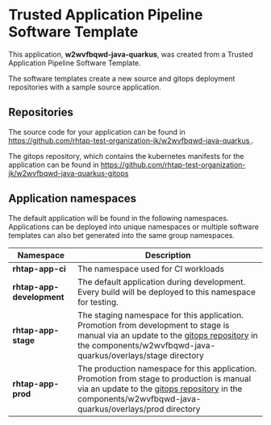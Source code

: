 # Trusted Application Pipeline Software Template

This application, **w2wvfbqwd-java-quarkus**, was created from a Trusted Application Pipeline Software Template.

The software templates create a new source and gitops deployment repositories with a sample source application. 

## Repositories

The source code for your application can be found in [https://github.com/rhtap-test-organization-jk/w2wvfbqwd-java-quarkus ](https://github.com/rhtap-test-organization-jk/w2wvfbqwd-java-quarkus ).
 
The gitops repository, which contains the kubernetes manifests for the application can be found in 
[https://github.com/rhtap-test-organization-jk/w2wvfbqwd-java-quarkus-gitops ](https://github.com/rhtap-test-organization-jk/w2wvfbqwd-java-quarkus-gitops ) 

## Application namespaces 

The default application will be found in the following namespaces. Applications can be deployed into unique namespaces or multiple software templates can also bet generated into the same group namespaces.  

|  Namespace   |  Description   |  
| -------- | -------- |
| **rhtap-app-ci** | The namespace used for CI workloads |
| **rhtap-app-development** | The default application during development. Every build will be deployed to this namespace for testing. |
| **rhtap-app-stage** | The staging namespace for this application. Promotion from development to stage is manual via an update to the [gitops repository](https://github.com/rhtap-test-organization-jk/w2wvfbqwd-java-quarkus-gitops ) in the components/w2wvfbqwd-java-quarkus/overlays/stage directory |
| **rhtap-app-prod** | The production namespace for this application. Promotion from stage to production is manual via an update to the [gitops repository](https://github.com/rhtap-test-organization-jk/w2wvfbqwd-java-quarkus-gitops ) in the components/w2wvfbqwd-java-quarkus/overlays/prod directory |